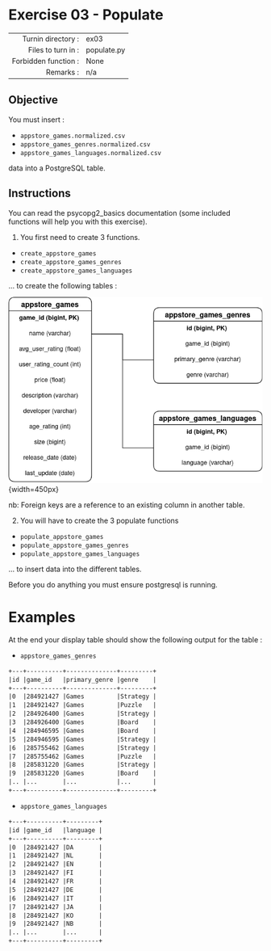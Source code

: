 # Exercise 03 - Populate
|                         |                    |
| -----------------------:| ------------------ |
|   Turnin directory :    |  ex03              |
|   Files to turn in :    |  populate.py       |
|   Forbidden function :  |  None              |
|   Remarks :             |  n/a               |

## Objective

You must insert :
* `appstore_games.normalized.csv`
* `appstore_games_genres.normalized.csv`
* `appstore_games_languages.normalized.csv` 

data into a PostgreSQL table.

## Instructions

You can read the psycopg2_basics documentation (some included functions will help you with this exercise).

1) You first need to create 3 functions.
- `create_appstore_games`
- `create_appstore_games_genres`
- `create_appstore_games_languages`

... to create the following tables :

![tables](../assets/tables.png){width=450px}

nb: Foreign keys are a reference to an existing column in another table.

2) You will have to create the 3 populate functions

* `populate_appstore_games`
* `populate_appstore_games_genres`
* `populate_appstore_games_languages`

... to insert data into the different tables.

Before you do anything you must ensure postgresql is running.

# Examples

At the end your display table should show the following output for the table :

* `appstore_games_genres`

```txt
+---+----------+--------------+---------+
|id |game_id   |primary_genre |genre    |
+---+----------+--------------+---------+
|0  |284921427 |Games         |Strategy |
|1  |284921427 |Games         |Puzzle   |
|2  |284926400 |Games         |Strategy |
|3  |284926400 |Games         |Board    |
|4  |284946595 |Games         |Board    |
|5  |284946595 |Games         |Strategy |
|6  |285755462 |Games         |Strategy |
|7  |285755462 |Games         |Puzzle   |
|8  |285831220 |Games         |Strategy |
|9  |285831220 |Games         |Board    |
|.. |...       |...           |...      |
+---+----------+--------------+---------+
```

* `appstore_games_languages`

```txt
+---+----------+---------+
|id |game_id   |language |
+---+----------+---------+
|0  |284921427 |DA       |
|1  |284921427 |NL       |
|2  |284921427 |EN       |
|3  |284921427 |FI       |
|4  |284921427 |FR       |
|5  |284921427 |DE       |
|6  |284921427 |IT       |
|7  |284921427 |JA       |
|8  |284921427 |KO       |
|9  |284921427 |NB       |
|.. |...       |...      |
+---+----------+---------+
```